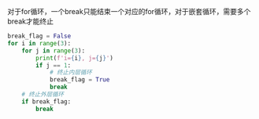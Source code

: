 对于for循环，一个break只能结束一个对应的for循环，对于嵌套循环，需要多个break才能终止

```python
break_flag = False
for i in range(3):
    for j in range(3):
        print(f'i={i}, j={j}')
        if j == 1:
            # 终止内层循环
            break_flag = True
            break
    # 终止外层循环
    if break_flag:
        break
```